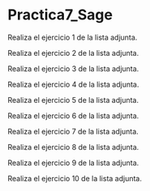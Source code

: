 # Practica7_Sage

Realiza el ejercicio 1 de la lista adjunta.

Realiza el ejercicio 2 de la lista adjunta.

Realiza el ejercicio 3 de la lista adjunta.

Realiza el ejercicio 4 de la lista adjunta.

Realiza el ejercicio 5 de la lista adjunta.

Realiza el ejercicio 6 de la lista adjunta.

Realiza el ejercicio 7 de la lista adjunta.

Realiza el ejercicio 8 de la lista adjunta.

Realiza el ejercicio 9 de la lista adjunta.

Realiza el ejercicio 10 de la lista adjunta.
